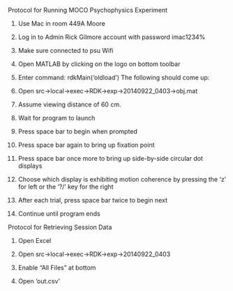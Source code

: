 Protocol for Running MOCO Psychophysics Experiment1.	Use Mac in room 449A Moore2.	Log in to Admin Rick Gilmore account with password imac1234%3.	Make sure connected to psu Wifi4.	Open MATLAB by clicking on the logo on bottom toolbar5.	Enter command: rdkMain(‘oldload’)The following should come up:6.	Open src->local->exec->RDK->exp->20140922_0403->obj.mat7.	Assume viewing distance of 60 cm.8.	Wait for program to launch9.	Press space bar to begin when prompted10.	Press space bar again to bring up fixation point11.	Press space bar once more to bring up side-by-side circular dot displays12.	Choose which display is exhibiting motion coherence by pressing the ‘z’ for left or the ‘?/’ key for the right13.	After each trial, press space bar twice to begin next14.	Continue until program endsProtocol for Retrieving Session Data1.	Open Excel  2.	Open src->local->exec->RDK->exp->20140922_04033.	Enable “All Files” at bottom 4.	Open ‘out.csv’